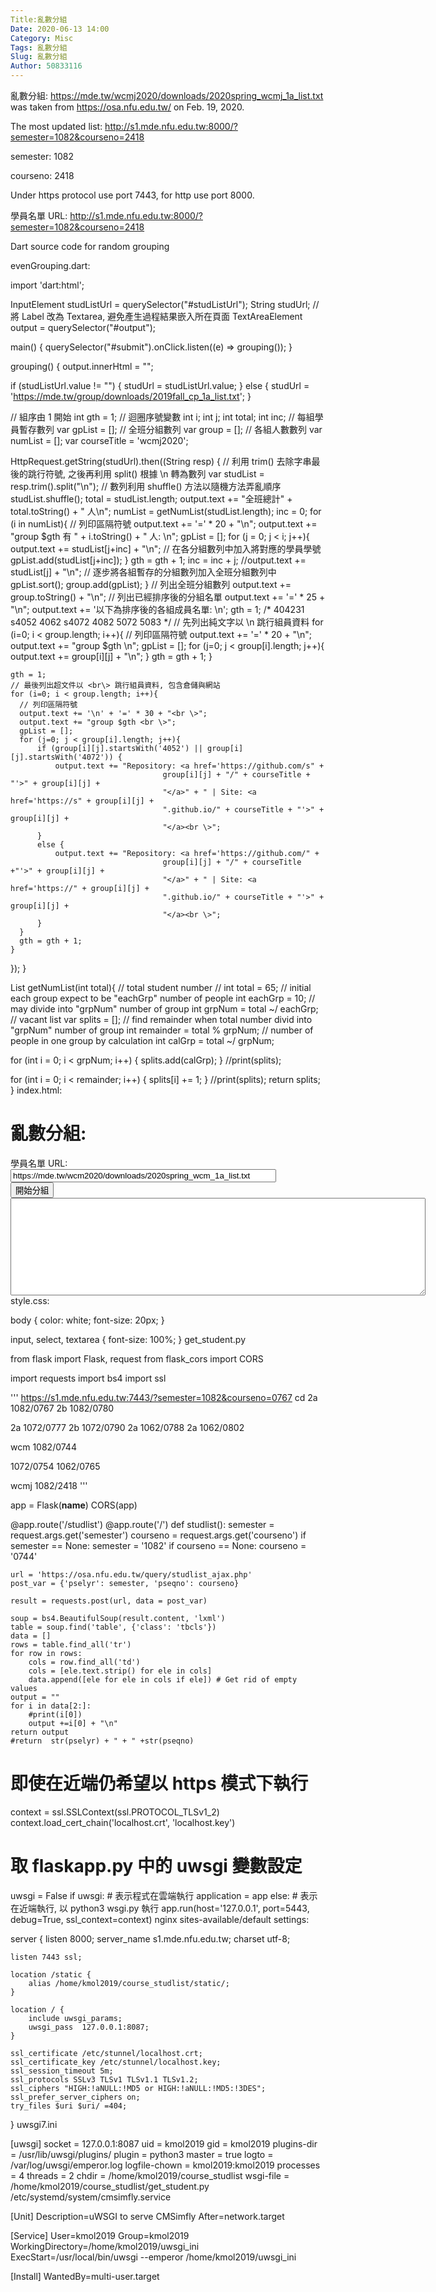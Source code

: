 ```yaml
---
Title:亂數分組
Date: 2020-06-13 14:00
Category: Misc
Tags: 亂數分組
Slug: 亂數分組
Author: 50833116
---
```

亂數分組:
https://mde.tw/wcmj2020/downloads/2020spring_wcmj_1a_list.txt was taken from https://osa.nfu.edu.tw/ on Feb. 19, 2020.

The most updated list: http://s1.mde.nfu.edu.tw:8000/?semester=1082&courseno=2418 

semester: 1082

courseno: 2418

Under https protocol use port 7443, for http use port 8000.

學員名單 URL: 
http://s1.mde.nfu.edu.tw:8000/?semester=1082&courseno=2418 



Dart source code for random grouping

evenGrouping.dart:

import 'dart:html';
  
  InputElement studListUrl = querySelector("#studListUrl");
  String studUrl;
  // 將 Label 改為 Textarea, 避免產生過程結果嵌入所在頁面
  TextAreaElement output = querySelector("#output");
  
main() {
  querySelector("#submit").onClick.listen((e) => grouping());
}
  
grouping() {
  output.innerHtml = "";
  
  if (studListUrl.value != "") {
    studUrl = studListUrl.value;
  } else {
    studUrl = 'https://mde.tw/group/downloads/2019fall_cp_1a_list.txt';
  }
  
  // 組序由 1 開始
  int gth = 1;
  // 迴圈序號變數
  int i;
  int j;
  int total;
  int inc;
  // 每組學員暫存數列
  var gpList = [];
  // 全班分組數列
  var group = [];
  // 各組人數數列
  var numList = [];
  var courseTitle = 'wcmj2020';
  
  HttpRequest.getString(studUrl).then((String resp) {
    // 利用 trim() 去除字串最後的跳行符號, 之後再利用 split() 根據 \n 轉為數列
    var studList = resp.trim().split("\n");
    // 數列利用 shuffle() 方法以隨機方法弄亂順序
    studList.shuffle();
    total = studList.length;
    output.text += "全班總計" + total.toString() + " 人\n";
    numList = getNumList(studList.length);
    inc = 0;
    for (i in numList){
      // 列印區隔符號
      output.text += '=' * 20 + "\n";
      output.text += "group $gth 有 " + i.toString() + " 人: \n";
      gpList = [];
      for (j = 0; j < i; j++){
        output.text += studList[j+inc] + "\n";
        // 在各分組數列中加入將對應的學員學號
        gpList.add(studList[j+inc]);
      }
      gth = gth + 1;
      inc = inc + j;
        //output.text += studList[j] + "\n";
        // 逐步將各組暫存的分組數列加入全班分組數列中
      gpList.sort();
      group.add(gpList);
    }
    // 列出全班分組數列
    output.text += group.toString() + "\n";
    // 列出已經排序後的分組名單
    output.text += '=' * 25 + "\n";
    output.text += '以下為排序後的各組成員名單: \n';
    gth = 1;
    /*
    404231
    s4052
    4062
    s4072
    4082
    5072
    5083
    */
    // 先列出純文字以 \n 跳行組員資料
    for (i=0; i < group.length; i++){
      // 列印區隔符號
      output.text += '=' * 20 + "\n";
      output.text += "group $gth \n";
      gpList = [];
      for (j=0; j < group[i].length; j++){
        output.text += group[i][j] + "\n";
      }
      gth = gth + 1;
    }
     
    gth = 1;
    // 最後列出超文件以 <br\> 跳行組員資料, 包含倉儲與網站
    for (i=0; i < group.length; i++){
      // 列印區隔符號
      output.text += '\n' + '=' * 30 + "<br \>";
      output.text += "group $gth <br \>";
      gpList = [];
      for (j=0; j < group[i].length; j++){
          if (group[i][j].startsWith('4052') || group[i][j].startsWith('4072')) {
              output.text += "Repository: <a href='https://github.com/s" + 
                                      group[i][j] + "/" + courseTitle + "'>" + group[i][j] + 
                                      "</a>" + " | Site: <a href='https://s" + group[i][j] + 
                                      ".github.io/" + courseTitle + "'>" + group[i][j] + 
                                      "</a><br \>";
          }
          else {
              output.text += "Repository: <a href='https://github.com/" + 
                                      group[i][j] + "/" + courseTitle +"'>" + group[i][j] + 
                                      "</a>" + " | Site: <a href='https://" + group[i][j] + 
                                      ".github.io/" + courseTitle + "'>" + group[i][j] + 
                                      "</a><br \>";
          }
      }
      gth = gth + 1;
    }
  });
}
  
List getNumList(int total){
  // total student number
  // int total = 65;
  // initial each group expect to be "eachGrp" number of people
  int eachGrp = 10;
  // may divide into "grpNum" number of group
  int grpNum = total ~/ eachGrp;
  // vacant list
  var splits = [];
  // find remainder when total number divid into "grpNum" number of group
  int remainder = total % grpNum;
  // number of people in one group by calculation
  int calGrp = total ~/ grpNum;
  
  for (int i = 0; i < grpNum; i++) {
    splits.add(calGrp);
  }
  //print(splits);
  
  for (int i = 0; i < remainder; i++) {
    splits[i] += 1;
  }
  //print(splits);
  return splits;
 }
index.html:

<h1>亂數分組:</h1>
學員名單 URL: <input type="text" id="studListUrl" size="50" value="https://mde.tw/wcm2020/downloads/2020spring_wcm_1a_list.txt"><br />
<input type="submit" value="開始分組" id="submit"><br />
<textarea id="output" cols="80" rows="10"></textarea>
style.css:

body {
  color: white;
  font-size: 20px;
}
 
input, select, textarea {
font-size: 100%;
}
get_student.py

from flask import Flask, request 
from flask_cors import CORS
 
import requests
import bs4
import ssl
 
'''
https://s1.mde.nfu.edu.tw:7443/?semester=1082&courseno=0767
cd
2a 1082/0767
2b 1082/0780
 
2a 1072/0777
2b 1072/0790
2a 1062/0788
2a 1062/0802
 
wcm
1082/0744
 
1072/0754
1062/0765
 
wcmj
1082/2418
'''
 
app = Flask(__name__)
CORS(app)
 
@app.route('/studlist')
@app.route('/')
def studlist():
    semester = request.args.get('semester')
    courseno = request.args.get('courseno')
    if semester == None:
        semester = '1082'
    if courseno == None:
        courseno = '0744'
     
    url = 'https://osa.nfu.edu.tw/query/studlist_ajax.php'
    post_var = {'pselyr': semester, 'pseqno': courseno}
 
    result = requests.post(url, data = post_var)
 
    soup = bs4.BeautifulSoup(result.content, 'lxml')
    table = soup.find('table', {'class': 'tbcls'})
    data = []
    rows = table.find_all('tr')
    for row in rows:
        cols = row.find_all('td')
        cols = [ele.text.strip() for ele in cols]
        data.append([ele for ele in cols if ele]) # Get rid of empty values
    output = ""
    for i in data[2:]:
        #print(i[0])
        output +=i[0] + "\n"
    return output
    #return  str(pselyr) + " + " +str(pseqno)
 
# 即使在近端仍希望以 https 模式下執行
context = ssl.SSLContext(ssl.PROTOCOL_TLSv1_2)
context.load_cert_chain('localhost.crt', 'localhost.key')
 
# 取 flaskapp.py 中的 uwsgi 變數設定
uwsgi = False
if uwsgi:
    # 表示程式在雲端執行
    application = app
else:
    # 表示在近端執行, 以 python3 wsgi.py 執行
    app.run(host='127.0.0.1', port=5443, debug=True, ssl_context=context)
nginx sites-available/default settings:

server {
    listen 8000;
    server_name s1.mde.nfu.edu.tw;
    charset utf-8;
     
    listen 7443 ssl;
  
    location /static {
        alias /home/kmol2019/course_studlist/static/;
    }
  
    location / {
        include uwsgi_params;
        uwsgi_pass  127.0.0.1:8087;
    }
     
    ssl_certificate /etc/stunnel/localhost.crt;
    ssl_certificate_key /etc/stunnel/localhost.key;
    ssl_session_timeout 5m;
    ssl_protocols SSLv3 TLSv1 TLSv1.1 TLSv1.2;
    ssl_ciphers "HIGH:!aNULL:!MD5 or HIGH:!aNULL:!MD5:!3DES";
    ssl_prefer_server_ciphers on;
    try_files $uri $uri/ =404;
}
uwsgi7.ini

[uwsgi]
socket = 127.0.0.1:8087
uid = kmol2019
gid = kmol2019
plugins-dir = /usr/lib/uwsgi/plugins/
plugin = python3
master = true
logto = /var/log/uwsgi/emperor.log
logfile-chown = kmol2019:kmol2019
processes = 4
threads = 2
chdir = /home/kmol2019/course_studlist
wsgi-file = /home/kmol2019/course_studlist/get_student.py
/etc/systemd/system/cmsimfly.service

[Unit]
Description=uWSGI to serve CMSimfly
After=network.target
 
[Service]
User=kmol2019
Group=kmol2019
WorkingDirectory=/home/kmol2019/uwsgi_ini
ExecStart=/usr/local/bin/uwsgi --emperor /home/kmol2019/uwsgi_ini
 
[Install]
WantedBy=multi-user.target
